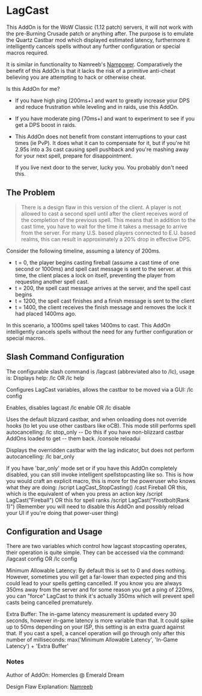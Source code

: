 # LagCast

This AddOn is for the WoW Classic (1.12 patch) servers, it will
not work with the pre-Burning Crusade patch or anything after.
The purpose is to emulate the Quartz Castbar mod which displayed
estimated latency, furthermore it intelligently cancels spells
without any further configuration or special macros required.

It is similar in functionality to  Namreeb's [Nampower](https://github.com/namreeb/nampower). Comparatively the benefit of this AddOn is that it lacks the risk of a primitive anti-cheat believing you are attempting to hack or otherwise cheat.




Is this AddOn for me?

* If you have high ping (200ms+) and want to greatly increase your DPS and reduce frustration while leveling and in raids, use this AddOn.

* If you have moderate ping (70ms+) and want to experiment to see if you get a DPS boost in raids.

* This AddOn does not benefit from constant interruptions to your cast times
  (ie PvP). It does what it can to compensate for it, but if you're hit 2.95s
  into a 3s cast causing spell pushback and you're mashing away for your
  next spell, prepare for disappointment.

  If you live next door to the server, lucky you. You probably don't need this.

## The Problem


>There is a design flaw in this version of the client.  A player is not allowed to cast a
second spell until after the client receives word of the completion of the previous spell.
This means that in addition to the cast time, you have to wait for the time it takes a
message to arrive from the server.  For many U.S. based players connected to E.U. based
realms, this can result in approximately a 20% drop in effective DPS.

Consider the following timeline, assuming a latency of 200ms.

* t = 0, the player begins casting fireball (assume a cast time of one second or 1000ms) and spell cast message is sent to the server.  at this time, the client places a lock on itself, preventing the player from requesting another spell cast.
* t = 200, the spell cast message arrives at the server, and the spell cast begins
* t = 1200, the spell cast finishes and a finish message is sent to the client
* t = 1400, the client receives the finish message and removes the lock it had placed 1400ms ago.

In this scenario, a 1000ms spell takes 1400ms to cast. This AddOn intelligently cancels spells without the need for any further configuration or special macros.

## Slash Command Configuration

The configurable slash command is /lagcast (abbreviated also to /lc),
usage is:
  Displays help:
    /lc  OR  /lc help

  Configures LagCast variables, allows the castbar to be moved via a
  GUI:
    /lc config

  Enables, disables lagcast
    /lc enable  OR  /lc disable

  Uses the default blizzard castbar, and when onloading does not
  override hooks (to let you use other castbars like oCB). This
  mode still performs spell autocancelling:
    /lc stop_only
    -- Do this if you have non-blizzard castbar AddOns loaded to get
    -- them back.
    /console reloadui

  Displays the overridden castbar with the lag indicator, but does
  not perform autocancelling:
    /lc bar_only

  If you have 'bar_only' mode set or if you have this AddOn completely
  disabled, you can still invoke intelligent spellstopcasting like so.
  This is how you would craft an explicit macro, this is more for the
  poweruser who knows what they are doing:
    /script LagCast_StopCasting()
    /cast Fireball
  OR this, which is the equivalent of when you press an action key
    /script LagCast("Fireball")
  OR this for spell ranks
    /script LagCast("Frostbolt(Rank 1)")
  (Remember you will need to disable this AddOn and possibly reload your UI
   if you're doing that power-user thing)


## Configuration and Usage

There are two variables which control how lagcast stopcasting operates,
their operation is quite simple. They can be accessed via the command:
  /lagcast config   OR  /lc config

  Minimum Allowable Latency:
    By default this is set to 0 and does nothing. However, sometimes
    you will get a far-lower than expected ping and this could lead
    to your spells getting cancelled. If you know you are always 350ms
    away from the server and for some reason you get a ping of
    220ms, you can "force" LagCast to think it's actually 350ms which
    will prevent spell casts being cancelled prematurely.

  Extra Buffer:
    The in-game latency measurement is updated every 30 seconds, however
    in-game latency is more variable than that. It could spike up to
    50ms depending on your ISP, this setting is an extra guard against
    that. If you cast a spell, a cancel operation will go through only
    after this number of milliseconds:
      max('Minimum Allowable Latency', 'In-Game Latency') + 'Extra Buffer'



### Notes ###

Author of AddOn: Homercles @ Emerald Dream

Design Flaw Explanation: [Namreeb](https://github.com/namreeb/)
